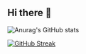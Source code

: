 ## Hi there 👋
![Anurag's GitHub stats](https://github-readme-stats.vercel.app/api?username=darkhasl&show_icons=true&theme=default)

[![GitHub Streak](https://streak-stats.demolab.com/?user=darkhasl&theme=meta-light)](https://git.io/streak-stats)
<!--
**darkhasl/darkhasl** is a ✨ _special_ ✨ repository because its `README.md` (this file) appears on your GitHub profile.

Here are some ideas to get you started:

- 🔭 I’m currently working on ...
- 🌱 I’m currently learning ...
- 👯 I’m looking to collaborate on ...
- 🤔 I’m looking for help with ...
- 💬 Ask me about ...
- 📫 How to reach me: ...
- 😄 Pronouns: ...
- ⚡ Fun fact: ...
-->
